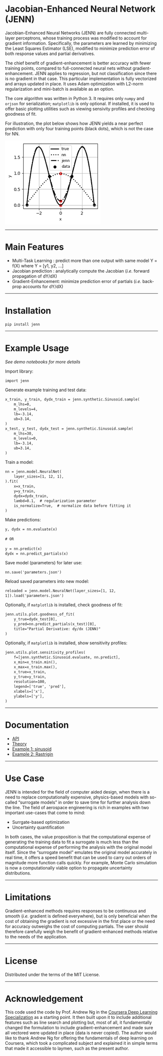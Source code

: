 # Jacobian-Enhanced Neural Network (JENN)

Jacobian-Enhanced Neural Networks (JENN) are fully connected multi-layer
perceptrons, whose training process was modified to account for gradient
information. Specifically, the parameters are learned by minimizing the Least
Squares Estimator (LSE), modified to minimize prediction error of both 
response values and partial derivatives. 

The chief benefit of gradient-enhancement is better accuracy with
fewer training points, compared to full-connected neural nets without
gradient-enhancement. JENN applies to regression, but not classification since 
there is no gradient in that case. This particular implementation is fully 
vectorized and arrays updated in place. It uses Adam optimization with L2-norm 
regularization and mini-batch is available as an option.  

The core algorithm was written in Python 3. It requires only `numpy` and `orjson` for serialization; `matplotlib` is only optional. If installed, it is used to offer basic plotting utilities such as viewing sensivity profiles and checking goodness of fit.  

For illustration, the plot below shows how JENN yields a near perfect prediction with only four training points (black dots), which is not the case for NN. 

![](pics/JENN_vs_NN.png)  


----
# Main Features

* Multi-Task Learning : predict more than one output with same model Y = f(X) where Y = [y1, y2, ...]
* Jacobian prediction : analytically compute the Jacobian (_i.e._ forward propagation of dY/dX)
* Gradient-Enhancement: minimize prediction error of partials (_i.e._ back-prop accounts for dY/dX)

----

# Installation

    pip install jenn 

----

# Example Usage

_See demo notebooks for more details_

Import library:  

    import jenn

Generate example training and test data:  

    x_train, y_train, dydx_train = jenn.synthetic.Sinusoid.sample(
        m_lhs=0, 
        m_levels=4, 
        lb=-3.14, 
        ub=3.14,
    )
    x_test, y_test, dydx_test = jenn.synthetic.Sinusoid.sample(
        m_lhs=30, 
        m_levels=0, 
        lb=-3.14, 
        ub=3.14,
    )


Train a model: 

    nn = jenn.model.NeuralNet(
        layer_sizes=[1, 12, 1],
    ).fit(
        x=x_train,  
        y=y_train, 
        dydx=dydx_train,
        lambd=0.1,  # regularization parameter 
        is_normalize=True,  # normalize data before fitting it
    )
    
 Make predictions: 

    y, dydx = nn.evaluate(x)

    # OR 

    y = nn.predict(x)
    dydx = nn.predict_partials(x)


Save model (parameters) for later use: 

    nn.save('parameters.json')  

Reload saved parameters into new model: 

    reloaded = jenn.model.NeuralNet(layer_sizes=[1, 12, 1]).load('parameters.json')

Optionally, if `matplotlib` is installed, check goodness of fit: 

    jenn.utils.plot.goodness_of_fit(
        y_true=dydx_test[0], 
        y_pred=nn.predict_partials(x_test)[0], 
        title="Partial Derivative: dy/dx (JENN)"
    )

Optionally, if `matplotlib` is installed, show sensitivity profiles:

    jenn.utils.plot.sensitivity_profiles(
        f=[jenn.synthetic.Sinusoid.evaluate, nn.predict], 
        x_min=x_train.min(), 
        x_max=x_train.max(), 
        x_true=x_train, 
        y_true=y_train, 
        resolution=100, 
        legend=['true', 'pred'], 
        xlabels=['x'], 
        ylabels=['y'],
    )

--- 
# Documentation


* [API](shb84.github.io/JENN/ ) 
* [Theory](https://github.com/shb84/JENN/blob/master/docs/theory.pdf)
* [Example 1: sinusoid](https://github.com/shb84/JENN/blob/master/notebooks/demo_1_sinusoid.ipynb)  
* [Example 2: Rastrigin](https://github.com/shb84/JENN/blob/master/notebooks/demo_2_rastrigin.ipynb)  

----

# Use Case

JENN is intended for the field of computer aided design, when there is a need to replace
computationally expensive, physics-based models with so-called “surrogate models” in
order to save time for further analysis down the line. The field of aerospace engineering is rich in examples with two important use-cases
that come to mind: 

* Surrgate-based optimization 
* Uncertainty quantification

In both cases, the value proposition is that the computational expense of 
generating the training data to fit a surrogate is much less than the 
computational expense of performing the analysis with the original model itself. 
Since the “surrogate model” emulates the original model accurately 
in real time, it offers a speed benefit that can be used to carry out orders of magnitude 
more function calls quickly. For example, Monte Carlo simulation is now a 
computationally viable option to propagate uncertainty distributions.  

----

# Limitations

Gradient-enhanced methods requires responses to be continuous and smooth (_i.e._ gradient is 
defined everywhere), but is only beneficial when  the cost of obtaining the gradient 
is not excessive in the first place or the need for accuracy outweighs the cost of 
computing partials. The user should therefore carefully weigh the benefit of 
gradient-enhanced methods relative to the needs of the application.

--- 
# License
Distributed under the terms of the MIT License.

----

# Acknowledgement

This code used the code by Prof. Andrew Ng in the
[Coursera Deep Learning Specialization](https://www.coursera.org/specializations/deep-learning)
as a starting point. It then built upon it to include additional features such
as line search and plotting but, most of all, it fundamentally changed the formulation 
to include gradient-enhancement and made sure all vectored were updated in place (data is never copied). 
The author would like to thank Andrew Ng for
offering the fundamentals of deep learning on Coursera, which took a complicated
subject and explained it in simple terms that made it accessible to laymen, such as the present author.

